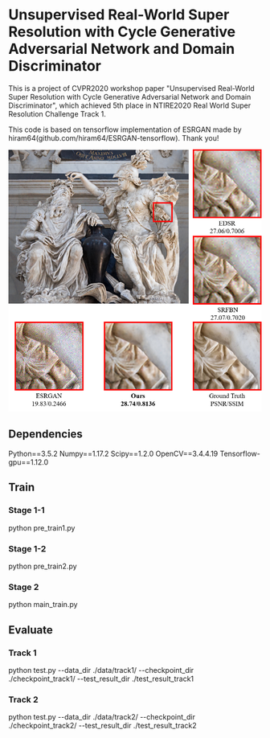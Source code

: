 # Unsupervised Real-World Super Resolution with Cycle Generative Adversarial Network and Domain Discriminator
This is a project of CVPR2020 workshop paper "Unsupervised Real-World Super Resolution with Cycle Generative Adversarial Network and Domain Discriminator", which achieved 5th place in NTIRE2020 Real World Super Resolution Challenge Track 1.

This code is based on tensorflow implementation of ESRGAN made by hiram64(github.com/hiram64/ESRGAN-tensorflow). Thank you!

![image1](./image/example1.jpg)


## Dependencies
Python==3.5.2
Numpy==1.17.2
Scipy==1.2.0
OpenCV==3.4.4.19
Tensorflow-gpu==1.12.0


## Train
### Stage 1-1
python pre_train1.py
### Stage 1-2
python pre_train2.py
### Stage 2
python main_train.py

## Evaluate
### Track 1
python test.py --data_dir ./data/track1/ --checkpoint_dir ./checkpoint_track1/ --test_result_dir ./test_result_track1
### Track 2
python test.py --data_dir ./data/track2/ --checkpoint_dir ./checkpoint_track2/ --test_result_dir ./test_result_track2
